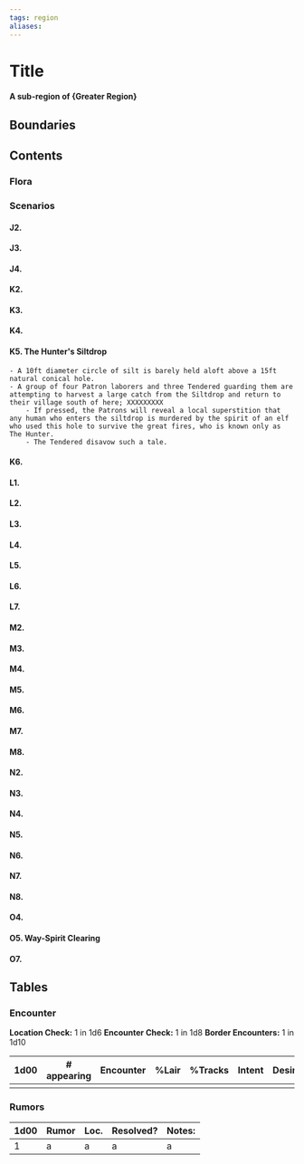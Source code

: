 ```yaml
---
tags: region
aliases:
---
```

# Title
#### A sub-region of {Greater Region}
## Boundaries
## Contents
### Flora
### Scenarios
#### J2.
#### J3.
#### J4.
#### K2.
#### K3.
#### K4.
#### K5. The Hunter's Siltdrop
	- A 10ft diameter circle of silt is barely held aloft above a 15ft natural conical hole.
	- A group of four Patron laborers and three Tendered guarding them are attempting to harvest a large catch from the Siltdrop and return to their village south of here; XXXXXXXXX
		- If pressed, the Patrons will reveal a local superstition that any human who enters the siltdrop is murdered by the spirit of an elf who used this hole to survive the great fires, who is known only as The Hunter.
		- The Tendered disavow such a tale.
#### K6.
#### L1.
#### L2.
#### L3.
#### L4.
#### L5.
#### L6.
#### L7.
#### M2.
#### M3.
#### M4.
#### M5.
#### M6.
#### M7.
#### M8.
#### N2.
#### N3.
#### N4.
#### N5.
#### N6.
#### N7.
#### N8.
#### O4.
#### O5. Way-Spirit Clearing
#### O7.

## Tables
### Encounter
**Location Check:** 1 in 1d6
**Encounter Check:** 1 in 1d8
**Border Encounters:** 1 in 1d10


| 1d00 | # appearing | Encounter | %Lair | %Tracks | Intent | Desire |
| ---- | ----------- | --------- | ----- | ------- | ------ | ------ |
|      |             |           |       |         |        |        |

### Rumors
| 1d00 | Rumor | Loc. | Resolved? | Notes: |
|------|-------|------|-----------|--------|
| 1    | a     | a    | a         | a      |